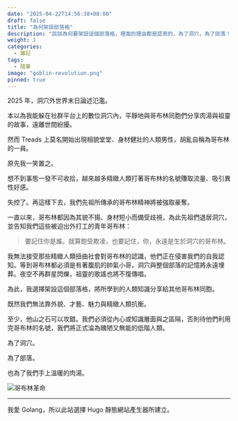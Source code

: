 ```yaml
---
date: "2025-04-22T14:56:38+08:00"
draft: false
title: "為何架設部落格"
description: "談談為何要架設這個部落格，裡面的理由都是認真的，為了洞穴，為了部落！"
weight: 1
categories:
  - 雜記
tags:
  - 隨筆
image: "goblin-revolution.png"
pinned: true
---
```


2025 年，洞穴外世界末日論述氾濫。

本以為我能躲在社群平台上的數位洞穴內，平靜地與哥布林同胞們分享肉湯與祖靈的故事，遠離世間紛擾。

然而 Treads 上莫名開始出現相貌堂堂、身材健壯的人類男性，胡亂自稱為哥布林的一員。

原先我一笑置之。

想不到事態一發不可收拾，越來越多精緻人類打著哥布林的名號賺取流量、吸引異性好感。

失控了。再這樣下去，我們先祖所傳承的哥布林精神將被強取豪奪。

一直以來，哥布林都因為其貌不揚、身材短小而備受歧視，為此先祖們退居洞穴，並告知我們這些被迫出外打工的青年哥布林：

> 要記住你是誰。就算飽受欺凌，也要記住，你，永遠是生於洞穴的哥布林。

我無法接受那些精緻人類扭曲社會對哥布林的認識，他們正在侵害我們的自我認知。等到哥布林都必須是有著腹肌的帥氣小哥，洞穴與整個部落的記憶將永遠埋葬。夜空不再群星閃爍，祖靈的歌謠也將不復傳唱。

為此，我選擇架設這個部落格，將所學到的人類知識分享給其他哥布林同胞。

既然我們無法靠外貌、才藝、魅力與精緻人類抗衡。

至少，他山之石可以攻錯。我們必須從內心或知識層面與之區隔，否則待他們利用完哥布林的名號，我們將正式淪為醜陋又無能的低階人類。

為了洞穴。

為了部落。

也為了我們手上溫暖的肉湯。

![哥布林革命](/goblin-revolution.png)

---

我愛 Golang，所以此站選擇 Hugo 靜態網站產生器所建立。
